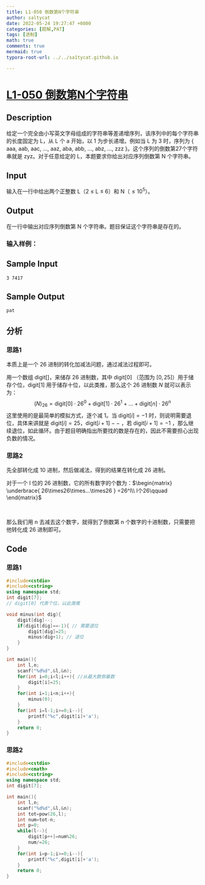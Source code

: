 ```yaml
---
title: L1-050 倒数第N个字符串
author: saltycat
date: 2022-05-24 19:27:47 +0800
categories: [题解,PAT]
tags: [进制]
math: true
comments: true
mermaid: true
typora-root-url: ../../sa1tycat.github.io

---
```


# [L1-050 倒数第N个字符串 ](https://pintia.cn/problem-sets/994805046380707840/problems/994805080346181632)

## Description

给定一个完全由小写英文字母组成的字符串等差递增序列，该序列中的每个字符串的长度固定为 L，从 L 个 a 开始，以 1 为步长递增。例如当 L 为 3 时，序列为 { aaa, aab, aac, ..., aaz, aba, abb, ..., abz, ..., zzz }。这个序列的倒数第27个字符串就是 zyz。对于任意给定的 L，本题要求你给出对应序列倒数第 N 个字符串。

## Input

输入在一行中给出两个正整数 L（2 ≤ L ≤ 6）和 N（$≤10^5$）。

## Output

在一行中输出对应序列倒数第 N 个字符串。题目保证这个字符串是存在的。

### 输入样例：


## Sample Input 

```
3 7417
```

## Sample Output 

```
pat
```

## 分析

### 思路1

本质上是一个 26 进制的转化加减法问题，通过减法过程即可。

用一个数组 digit[]，来储存 26 进制数，其中 digit[0] （范围为 $[0,25]$）用于储存个位，digit[1] 用于储存十位，以此类推，那么这个 26 进制数 $N$ 就可以表示为：
$$
(N)_{26}=\mathrm{digit}[0] \cdot26^0+\mathrm{digit}[1] \cdot26^1+...+\mathrm{digit}[n] \cdot26^n
$$
这里使用的是最简单的模拟方式，逐个减 1。当 $\mathrm {digit}[i]=-1$ 时，则说明需要退位，具体来讲就是 $\mathrm {digit}[i]=25$，$\mathrm {digit}[i+1]--$ ，若 $\mathrm {digit}[i+1]=-1$ ，那么继续退位，如此循环。由于题目明确指出所要找的数是存在的，因此不需要担心出现负数的情况。

### 思路2

先全部转化成 10 进制，然后做减法，得到的结果在转化成 26 进制。

对于一个 l 位的 26 进制数，它的所有数字的个数为：$\begin{matrix} \underbrace{ 26\times26\times...\times26  } =26^l\\ l个26\qquad \end{matrix}$

  

<br/>

那么我们用 n 去减去这个数字，就得到了倒数第 n 个数字的十进制数，只需要把他转化成 26 进制即可。

## Code

### 思路1

```c++
#include<cstdio>
#include<cstring>
using namespace std;
int digit[7];
// digit[0] 代表个位，以此类推

void minus(int dig){
    digit[dig]--;
    if(digit[dig]==-1){ // 需要退位
        digit[dig]=25;
        minus(dig+1); // 退位
    }
}

int main(){
    int l,n;
    scanf("%d%d",&l,&n);
    for(int i=0;i<l;i++){ //从最大数倒着数
        digit[i]=25;
    }
    for(int i=1;i<n;i++){
        minus(0);
    }
    for(int i=l-1;i>=0;i--){
        printf("%c",digit[i]+'a');
    }
    return 0;
}
```

### 思路2

```c++
#include<cstdio>
#include<cmath>
#include<cstring>
using namespace std;
int digit[7];

int main(){
    int l,n;
    scanf("%d%d",&l,&n);
    int tot=pow(26,l);
    int num=tot-n;
    int p=0;
    while(l--){
        digit[p++]=num%26;
        num/=26;
    }
    for(int i=p-1;i>=0;i--){
        printf("%c",digit[i]+'a');
    }
    return 0;
}
```

